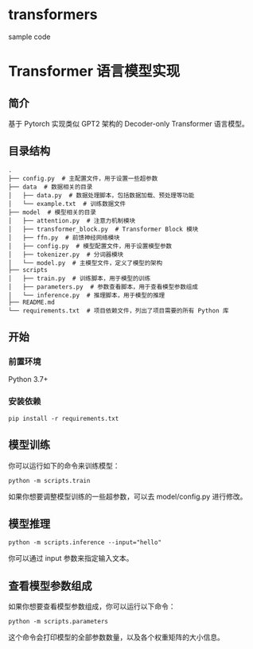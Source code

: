 # transformers
sample code

# Transformer 语言模型实现

## 简介
基于 Pytorch 实现类似 GPT2 架构的 Decoder-only Transformer 语言模型。

## 目录结构
```
.
├── config.py  # 主配置文件，用于设置一些超参数
├── data  # 数据相关的目录
│   ├── data.py  # 数据处理脚本，包括数据加载、预处理等功能
│   └── example.txt  # 训练数据文件
├── model  # 模型相关的目录
│   ├── attention.py  # 注意力机制模块
│   ├── transformer_block.py  # Transformer Block 模块
│   ├── ffn.py  # 前馈神经网络模块
│   ├── config.py  # 模型配置文件，用于设置模型参数
│   ├── tokenizer.py  # 分词器模块
│   └── model.py  # 主模型文件，定义了模型的架构
├── scripts
│   ├── train.py  # 训练脚本，用于模型的训练
│   ├── parameters.py  # 参数查看脚本，用于查看模型参数组成
│   └── inference.py  # 推理脚本，用于模型的推理
├── README.md
└── requirements.txt  # 项目依赖文件，列出了项目需要的所有 Python 库
```


## 开始

### 前置环境

Python 3.7+

### 安装依赖
```
pip install -r requirements.txt
```

## 模型训练
你可以运行如下的命令来训练模型：
```
python -m scripts.train
```
如果你想要调整模型训练的一些超参数，可以去 model/config.py 进行修改。

## 模型推理
```
python -m scripts.inference --input="hello"
```
你可以通过 input 参数来指定输入文本。

## 查看模型参数组成
如果你想要查看模型参数组成，你可以运行以下命令：
```
python -m scripts.parameters
```
这个命令会打印模型的全部参数数量，以及各个权重矩阵的大小信息。